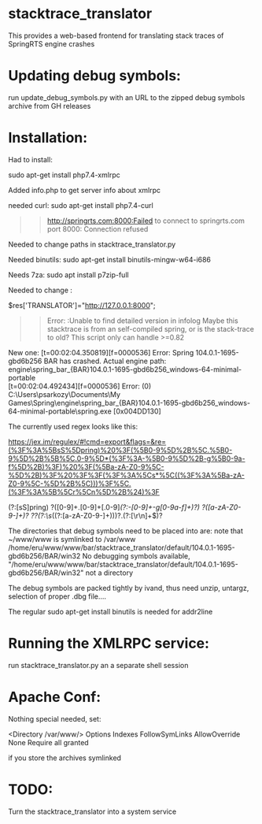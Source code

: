 # stacktrace_translator
This provides a web-based frontend for translating stack traces of SpringRTS engine crashes

# Updating debug symbols:

run update_debug_symbols.py with an URL to the zipped debug symbols archive from GH releases


# Installation:

Had to install:

sudo apt-get install php7.4-xmlrpc

Added info.php to get server info about xmlrpc


needed curl:
sudo apt-get install php7.4-curl


>> http://springrts.com:8000:Failed to connect to springrts.com port 8000: Connection refused

Needed to change paths in stacktrace_translator.py

Needed binutils:
sudo apt-get install binutils-mingw-w64-i686

Needs 7za:
sudo apt install p7zip-full

Needed to change :

$res['TRANSLATOR']="http://127.0.0.1:8000";


>>Error: :Unable to find detailed version in infolog
>>Maybe this stacktrace is from an self-compiled spring, or is the stack-trace to old?
This script only can handle >=0.82

New one: 
[t=00:02:04.350819][f=0000536] Error: Spring 104.0.1-1695-gbd6b256 BAR has crashed.
Actual engine path: engine\spring_bar_{BAR}104.0.1-1695-gbd6b256_windows-64-minimal-portable\
[t=00:02:04.492434][f=0000536] Error: 	(0) C:\Users\psarkozy\Documents\My Games\Spring\engine\spring_bar_{BAR}104.0.1-1695-gbd6b256_windows-64-minimal-portable\spring.exe [0x004DD130] 


The currently used regex looks like this:

https://jex.im/regulex/#!cmd=export&flags=&re=(%3F%3A%5BsS%5Dpring)%20%3F(%5B0-9%5D%2B%5C.%5B0-9%5D%2B%5B%5C.0-9%5D*(%3F%3A-%5B0-9%5D%2B-g%5B0-9a-f%5D%2B)%3F)%20%3F(%5Ba-zA-Z0-9%5C-%5D%2B)%3F%20%3F%3F(%3F%3A%5Cs*%5C((%3F%3A%5Ba-zA-Z0-9%5C-%5D%2B%5C)))%3F%5C.(%3F%3A%5B%5Cr%5Cn%5D%2B%24)%3F

(?:[sS]pring) ?([0-9]+\.[0-9]+[\.0-9]*(?:-[0-9]+-g[0-9a-f]+)?) ?([a-zA-Z0-9\-]+)? ??(?:\s*\((?:[a-zA-Z0-9\-]+\)))?\.(?:[\r\n]+$)?


The directories that debug symbols need to be placed into are: 
note that ~/www/www is symlinked to /var/www
/home/eru/www/www/bar/stacktrace_translator/default/104.0.1-1695-gbd6b256/BAR/win32
No debugging symbols available, "/home/eru/www/www/bar/stacktrace_translator/default/104.0.1-1695-gbd6b256/BAR/win32" not a directory

The debug symbols are packed tightly by ivand, thus need unzip, untargz, selection of proper .dbg file....

The regular sudo apt-get install binutils is needed for addr2line

# Running the XMLRPC service:

run stacktrace_translator.py an a separate shell session 

# Apache Conf:

Nothing special needed, set:

<Directory /var/www/>
	Options Indexes FollowSymLinks
	AllowOverride None
	Require all granted
</Directory>

if you store the archives symlinked

# TODO:

Turn the stacktrace_translator into a system service


